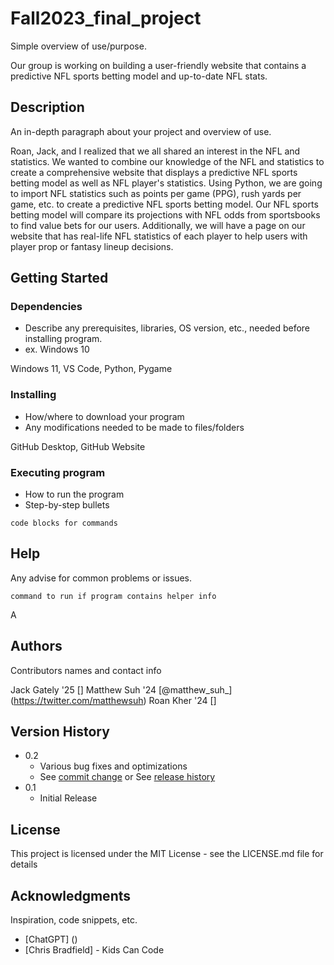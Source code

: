 # Fall2023_final_project

Simple overview of use/purpose.

Our group is working on building a user-friendly website that contains a predictive NFL sports betting model and up-to-date NFL stats.

## Description

An in-depth paragraph about your project and overview of use.

Roan, Jack, and I realized that we all shared an interest in the NFL and statistics. We wanted to combine our knowledge of the NFL and statistics to create a comprehensive website that displays a predictive NFL sports betting model as well as NFL player's statistics. Using Python, we are going to import NFL statistics such as points per game (PPG), rush yards per game, etc. to create a predictive NFL sports betting model. Our NFL sports betting model will compare its projections with NFL odds from sportsbooks to find value bets for our users. Additionally, we will have a page on our website that has real-life NFL statistics of each player to help users with player prop or fantasy lineup decisions.

## Getting Started

### Dependencies

* Describe any prerequisites, libraries, OS version, etc., needed before installing program.
* ex. Windows 10

Windows 11, VS Code, Python, Pygame

### Installing

* How/where to download your program
* Any modifications needed to be made to files/folders

GitHub Desktop, GitHub Website

### Executing program

* How to run the program
* Step-by-step bullets
```
code blocks for commands
```



## Help

Any advise for common problems or issues.
```
command to run if program contains helper info
```
A

## Authors

Contributors names and contact info

Jack Gately '25 []
Matthew Suh '24 [@matthew_suh_] (https://twitter.com/matthewsuh)
Roan Kher '24 []


## Version History

* 0.2
    * Various bug fixes and optimizations
    * See [commit change]() or See [release history]()
* 0.1
    * Initial Release

## License

This project is licensed under the MIT License - see the LICENSE.md file for details

## Acknowledgments

Inspiration, code snippets, etc.
* [ChatGPT] ()
* [Chris Bradfield] - Kids Can Code